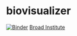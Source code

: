# biovisualizer
[![Binder](https://mybinder.org/badge_logo.svg)](https://mybinder.org/v2/gh/bicbioeng/biovisualizer/HEAD)
[Broad Institute](https://portals.broadinstitute.org/ccle/home)
